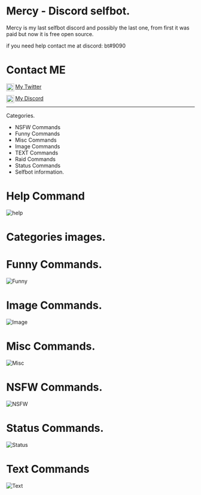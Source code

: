 # Mercy - Discord selfbot.

Mercy is my last selfbot discord and possibly the last one, from first it was paid but now it is free open source.

if you need help contact me at discord: bt#9090

# Contact ME

<a href="https://twitter.com/90g31"> My Twitter
  <img align="left" alt="Beete Twitter" width="21px" src="https://i.imgur.com/lo3VNCe.png" />
</a>

<a href="https://discord.gg/tomi11"> My Discord
  <img align="left" alt="My public discord." width="21px" src="https://i.imgur.com/TC8KesW.png" />
</a>

---
Categories.

- NSFW Commands
- Funny Commands
- Misc Commands
- Image Commands
- TEXT Commands
- Raid Commands
- Status Commands
- Selfbot information.

# Help Command

![help](https://i.imgur.com/GBL3xR6.png)

# Categories images.

# Funny Commands.
![Funny](https://i.imgur.com/xarCcFK.png)
# Image Commands.
![Image](https://i.imgur.com/bJDFYOr.png)
# Misc Commands.
![Misc](https://i.imgur.com/EjlgC6W.png)
# NSFW Commands.
![NSFW](https://i.imgur.com/TiBHlJt.png)
# Status Commands.
![Status](https://i.imgur.com/rEujXen.png)
# Text Commands
![Text](https://i.imgur.com/c42u0HY.png)
